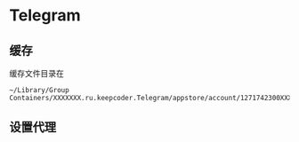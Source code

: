 # Telegram

## 缓存

缓存文件目录在

```
~/Library/Group Containers/XXXXXXX.ru.keepcoder.Telegram/appstore/account/1271742300XXXX/postbox/media
```

## 设置代理





